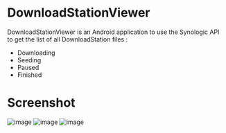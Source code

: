 # DownloadStationViewer
DownloadStationViewer is an Android application to use the Synologic API to get the list of all DownloadStation files :
- Downloading
- Seeding
- Paused
- Finished
# Screenshot
![image](https://user-images.githubusercontent.com/28084726/162491455-4609ddfd-2c44-4ddf-8e7e-6488261eb3d2.png)
![image](https://user-images.githubusercontent.com/28084726/162490267-01965b1e-3325-41a9-aff1-d0ffbade208d.png)
![image](https://user-images.githubusercontent.com/28084726/162490303-8b1e14d0-3093-4273-8a74-f0d7f1852fd7.png)

